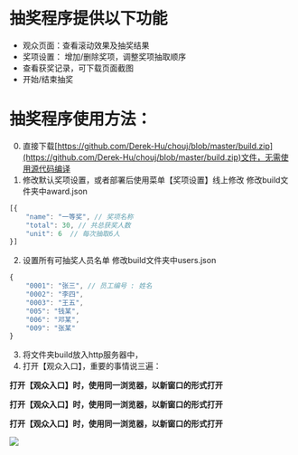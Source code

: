 # 抽奖程序提供以下功能

  * 观众页面：查看滚动效果及抽奖结果
  * 奖项设置： 增加/删除奖项，调整奖项抽取顺序
  * 查看获奖记录，可下载页面截图
  * 开始/结束抽奖

# 抽奖程序使用方法：
0. 直接下载[https://github.com/Derek-Hu/chouj/blob/master/build.zip](https://github.com/Derek-Hu/chouj/blob/master/build.zip)文件，无需使用源代码编译
1. 修改默认奖项设置，或者部署后使用菜单【奖项设置】线上修改
修改build文件夹中award.json
```js
[{
    "name": "一等奖", // 奖项名称
    "total": 30, // 共总获奖人数
    "unit": 6  // 每次抽取6人
}]
```

2. 设置所有可抽奖人员名单
修改build文件夹中users.json
```js
{
    "0001": "张三", // 员工编号 : 姓名
    "0002": "李四",
    "0003": "王五",
    "005": "钱某",
    "006": "邓某",
    "009": "张某"
}
```
3. 将文件夹build放入http服务器中，
4. 打开【观众入口】，重要的事情说三遍：

  **打开【观众入口】时，使用同一浏览器，以新窗口的形式打开**

  **打开【观众入口】时，使用同一浏览器，以新窗口的形式打开**

  **打开【观众入口】时，使用同一浏览器，以新窗口的形式打开**

<img src="https://github.com/Derek-Hu/chouj/blob/master/public/usage.png?raw=true">
